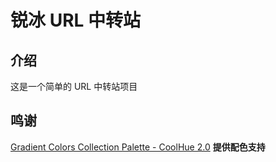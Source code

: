 # 锐冰 URL 中转站

## 介绍

这是一个简单的 URL 中转站项目

## 鸣谢

[Gradient Colors Collection Palette - CoolHue 2.0](https://webkul.github.io/coolhue/) **提供配色支持**

